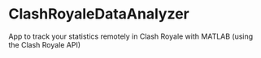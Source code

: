 # ClashRoyaleDataAnalyzer
App to track your statistics remotely in Clash Royale with MATLAB (using the Clash Royale API)
